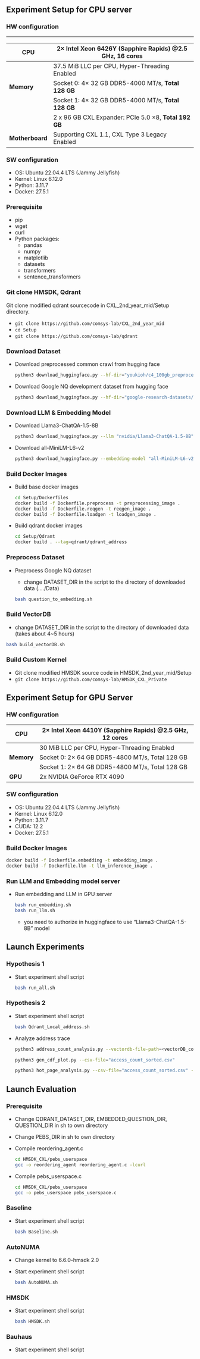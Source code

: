 ## Experiment Setup for CPU server

### HW configuration

---

| **CPU** | **2× Intel Xeon 6426Y** (Sapphire Rapids) @2.5 GHz, **16 cores** |
| --- | --- |
|  | 37.5 MiB LLC per CPU, Hyper-Threading Enabled |
| **Memory** | Socket 0: 4× 32 GB DDR5-4000 MT/s, **Total 128 GB** |
|  | Socket 1: 4× 32 GB DDR5-4000 MT/s, **Total 128 GB** |
|  | 2 x 96 GB CXL Expander: PCIe 5.0 ×8, **Total 192 GB** |
| **Motherboard** | Supporting CXL 1.1, CXL Type 3 Legacy Enabled |

### SW configuration

- OS: Ubuntu 22.04.4 LTS (Jammy Jellyfish)
- Kernel: Linux 6.12.0
- Python: 3.11.7
- Docker: 27.5.1

### Prerequisite

- pip
- wget
- curl
- Python packages:
    - pandas
    - numpy
    - matplotlib
    - datasets
    - transformers
    - sentence_transformers

### Git clone HMSDK, Qdrant

Git clone modified qdrant sourcecode in CXL_2nd_year_mid/Setup directory.

- `git clone https://github.com/comsys-lab/CXL_2nd_year_mid`
- `cd Setup`
- `git clone https://github.com/comsys-lab/qdrant`

### Download Dataset

- Download preprocessed common crawl from hugging face
    
    ```bash
    python3 download_huggingface.py --hf-dir="youkioh/c4_100gb_preprocessed" --save-dir="../Data/c4_100gb_preprocessed"
    ```
    
- Download Google NQ development dataset from hugging face
    
    ```bash
    python3 download_huggingface.py --hf-dir="google-research-datasets/natural_questions" --save-dir="../Data/NQ_default"
    ```
    

### Download LLM & Embedding Model

- Download Llama3-ChatQA-1.5-8B
    
    ```bash
    python3 download_huggingface.py --llm "nvidia/Llama3-ChatQA-1.5-8B" --save-dir="../Data/Llama3-ChatQA-1.5-8B"
    ```
    
- Download all-MiniLM-L6-v2
    
    ```bash
    python3 download_huggingface.py --embedding-model "all-MiniLM-L6-v2" --save-dir="../Data/all-MiniLM-L6-v2"
    ```
    

### Build Docker Images

- Build base docker images
    
    ```bash
    cd Setup/Dockerfiles
    docker build -f Dockerfile.preprocess -t preprocessing_image . 
    docker build -f Dockerfile.reqgen -t reqgen_image .
    docker build -f Dockerfile.loadgen -t loadgen_image .
    ```
    
- Build qdrant docker images
    
    ```bash
    cd Setup/Qdrant
    docker build . --tag=qdrant/qdrant_address
    ```
    

### Preprocess Dataset

- Preprocess Google NQ dataset
    - change DATASET_DIR in the script to the directory of downloaded data (…./Data)
    
    ```bash
    bash question_to_embedding.sh
    ```
    

### Build VectorDB

- change DATASET_DIR in the script to the directory of downloaded data (takes about 4~5 hours)

```bash
bash build_vectorDB.sh
```

### Build Custom Kernel

- Git clone modified HMSDK source code in HMSDK_2nd_year_mid/Setup
- `git clone https://github.com/comsys-lab/HMSDK_CXL_Private`

## Experiment Setup for GPU Server

### HW configuration

| **CPU** | 2× Intel Xeon 4410Y (Sapphire Rapids) @2.5 GHz, 12 cores |
| --- | --- |
|  | 30 MiB LLC per CPU, Hyper-Threading Enabled |
| **Memory** | Socket 0: 2× 64 GB DDR5-4800 MT/s, Total 128 GB |
|  | Socket 1: 2× 64 GB DDR5-4800 MT/s, Total 128 GB |
| **GPU** | 2x NVIDIA GeForce RTX 4090 |

### SW configuration

- OS: Ubuntu 22.04.4 LTS (Jammy Jellyfish)
- Kernel: Linux 6.12.0
- Python: 3.11.7
- CUDA: 12.2
- Docker: 27.5.1

### Build Docker Images

```bash
docker build -f Dockerfile.embedding -t embedding_image .
docker build -f Dockerfile.llm -t llm_inference_image .
```

### Run LLM and Embedding model server

- Run embedding and LLM in GPU server
    
    ```bash
    bash run_embedding.sh
    bash run_llm.sh
    ```
    
    - you need to authorize in huggingface to use “Llama3-ChatQA-1.5-8B” model

## Launch Experiments

### Hypothesis 1

- Start experiment shell script
    
    ```bash
    bash run_all.sh
    ```
    

### Hypothesis 2

- Start experiment shell script
    
    ```bash
    bash Qdrant_Local_address.sh
    ```
    
- Analyze address trace
    
    ```bash
    python3 address_count_analysis.py --vectordb-file-path=<vectorDB_container.log file path> --query-limit=10000 --csv-output-file="access_count_sorted.csv"
    
    python3 gen_cdf_plot.py --csv-file="access_count_sorted.csv"
    
    python3 hot_page_analysis.py --csv-file="access_count_sorted.csv" --access-threshold=200
    ```

## Launch Evaluation

### Prerequisite

- Change QDRANT_DATASET_DIR, EMBEDDED_QUESTION_DIR, QUESTION_DIR in sh to own directory
- Change PEBS_DIR in sh to own directory
- Compile reordering_agent.c
    
    ```bash
    cd HMSDK_CXL/pebs_userspace
    gcc -o reordering_agent reordering_agent.c -lcurl
    ```
    
- Compile pebs_userspace.c
    
    ```bash
    cd HMSDK_CXL/pebs_userspace
    gcc -o pebs_userspace pebs_userspace.c
    ```
    

### Baseline

- Start experiment shell script
    
    ```bash
    bash Baseline.sh
    ```
    

### AutoNUMA

- Change kernel to 6.6.0-hmsdk 2.0
- Start experiment shell script
    
    ```bash
    bash AutoNUMA.sh
    ```
    

### HMSDK

- Start experiment shell script
    
    ```bash
    bash HMSDK.sh
    ```
    

### Bauhaus

- Start experiment shell script